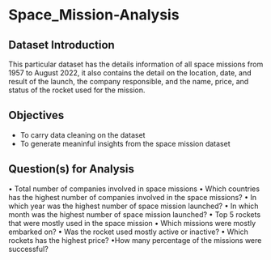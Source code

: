 # Space_Mission-Analysis

## Dataset Introduction
 This particular dataset has the details information of all space missions from 1957 to August 2022, it also contains the detail on the location, date, and result of the launch, the company responsible, and the name, price, and status of the rocket used for the mission.

## Objectives
- To carry data cleaning on the dataset
- To generate meaninful insights from the space mission dataset
 
 ## Question(s) for Analysis
•	Total number of companies involved in space missions
•	Which countries has the highest number of companies involved in the space missions?
•	In which year was the highest number of space mission launched?
•	In which month was the highest number of space mission launched?
•	Top 5 rockets that were mostly used in the space mission
•	Which missions were mostly embarked on?
•	Was the rocket used mostly active or inactive?
•	Which rockets has the highest price?
•How many percentage of the missions were successful?

